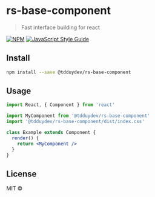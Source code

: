 # rs-base-component

> Fast interface building for react

[![NPM](https://img.shields.io/npm/v/rs-base-component.svg)](https://www.npmjs.com/package/rs-base-component) [![JavaScript Style Guide](https://img.shields.io/badge/code_style-standard-brightgreen.svg)](https://standardjs.com)

## Install

```bash
npm install --save @tdduydev/rs-base-component
```

## Usage

```jsx
import React, { Component } from 'react'

import MyComponent from '@tdduydev/rs-base-component'
import '@tdduydev/rs-base-component/dist/index.css'

class Example extends Component {
  render() {
    return <MyComponent />
  }
}
```

## License

MIT © [](https://github.com/)
